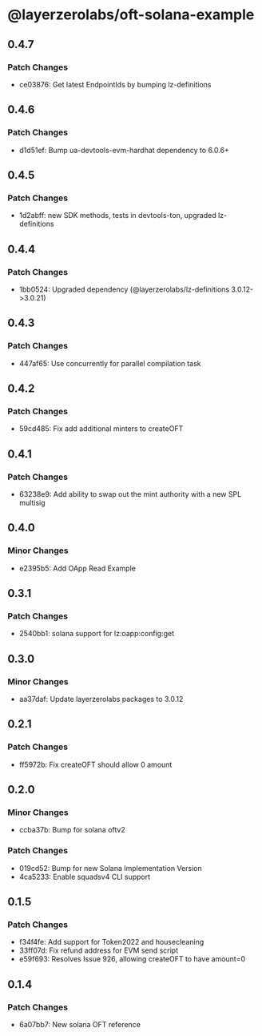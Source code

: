 # @layerzerolabs/oft-solana-example

## 0.4.7

### Patch Changes

- ce03876: Get latest EndpointIds by bumping lz-definitions

## 0.4.6

### Patch Changes

- d1d51ef: Bump ua-devtools-evm-hardhat dependency to 6.0.6+

## 0.4.5

### Patch Changes

- 1d2abff: new SDK methods, tests in devtools-ton, upgraded lz-definitions

## 0.4.4

### Patch Changes

- 1bb0524: Upgraded dependency (@layerzerolabs/lz-definitions 3.0.12->3.0.21)

## 0.4.3

### Patch Changes

- 447af65: Use concurrently for parallel compilation task

## 0.4.2

### Patch Changes

- 59cd485: Fix add additional minters to createOFT

## 0.4.1

### Patch Changes

- 63238e9: Add ability to swap out the mint authority with a new SPL multisig

## 0.4.0

### Minor Changes

- e2395b5: Add OApp Read Example

## 0.3.1

### Patch Changes

- 2540bb1: solana support for lz:oapp:config:get

## 0.3.0

### Minor Changes

- aa37daf: Update layerzerolabs packages to 3.0.12

## 0.2.1

### Patch Changes

- ff5972b: Fix createOFT should allow 0 amount

## 0.2.0

### Minor Changes

- ccba37b: Bump for solana oftv2

### Patch Changes

- 019cd52: Bump for new Solana Implementation Version
- 4ca5233: Enable squadsv4 CLI support

## 0.1.5

### Patch Changes

- f34f4fe: Add support for Token2022 and housecleaning
- 33ff07d: Fix refund address for EVM send script
- e59f693: Resolves Issue 926, allowing createOFT to have amount=0

## 0.1.4

### Patch Changes

- 6a07bb7: New solana OFT reference
